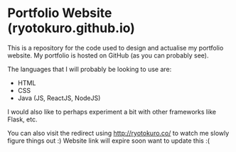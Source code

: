 # Portfolio Website (ryotokuro.github.io)
This is a repository for the code used to design and actualise my portfolio website.
My portfolio is hosted on GitHub (as you can probably see).

The languages that I will probably be looking to use are:
* HTML
* CSS
* Java (JS, ReactJS, NodeJS)

I would also like to perhaps experiment a bit with other frameworks like Flask, etc.

You can also visit the redirect using http://ryotokuro.co/ to watch me slowly figure things out :)
Website link will expire soon want to update this :(
